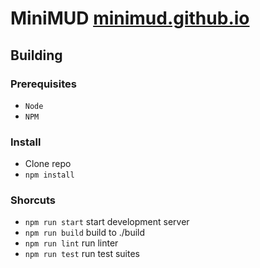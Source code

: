 # MiniMUD [minimud.github.io](http://minimud.github.io)

## Building

### Prerequisites

-   `Node`
-   `NPM`

### Install

-   Clone repo
-   `npm install`

### Shorcuts

-   `npm run start` start development server
-   `npm run build` build to ./build
-   `npm run lint` run linter
-   `npm run test` run test suites
